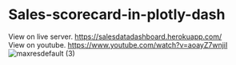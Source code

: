 # Sales-scorecard-in-plotly-dash
View on live server. https://salesdatadashboard.herokuapp.com/                                                                                                             
View on youtube. https://www.youtube.com/watch?v=aoayZ7wnjiI
![maxresdefault (3)](https://user-images.githubusercontent.com/76989404/111030691-8251fe00-8425-11eb-8502-c9a44b17542c.jpg)
